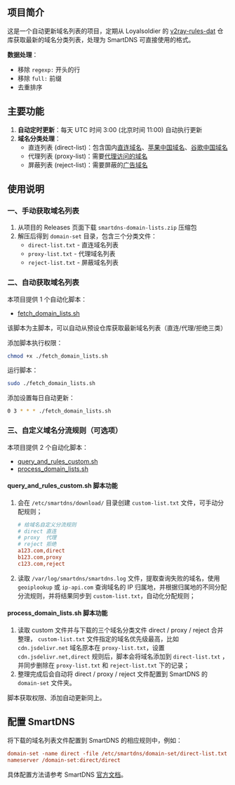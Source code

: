 ## 项目简介

这是一个自动更新域名列表的项目，定期从 Loyalsoldier 的 [v2ray-rules-dat](https://github.com/Loyalsoldier/v2ray-rules-dat) 仓库获取最新的域名分类列表，处理为 SmartDNS 可直接使用的格式。

**数据处理**：

- 移除 `regexp:` 开头的行
- 移除 `full:` 前缀
- 去重排序

## 主要功能

1. **自动定时更新**：每天 UTC 时间 3:00 (北京时间 11:00) 自动执行更新
3. **域名分类处理**：
   - 直连列表 (direct-list)：包含国内[直连域名](https://raw.githubusercontent.com/Loyalsoldier/v2ray-rules-dat/release/direct-list.txt)、[苹果中国域名](https://raw.githubusercontent.com/Loyalsoldier/v2ray-rules-dat/release/apple-cn.txt)、[谷歌中国域名](https://raw.githubusercontent.com/Loyalsoldier/v2ray-rules-dat/release/google-cn.txt)
   - 代理列表 (proxy-list)：需要[代理访问的域名](https://raw.githubusercontent.com/Loyalsoldier/v2ray-rules-dat/release/proxy-list.txt)
   - 屏蔽列表 (reject-list)：需要屏蔽的[广告域名](https://raw.githubusercontent.com/Loyalsoldier/v2ray-rules-dat/release/reject-list.txt)

## 使用说明

### 一、手动获取域名列表

1. 从项目的 Releases 页面下载 `smartdns-domain-lists.zip` 压缩包
2. 解压后得到 `domain-set` 目录，包含三个分类文件：
   - `direct-list.txt` - 直连域名列表
   - `proxy-list.txt` - 代理域名列表
   - `reject-list.txt` - 屏蔽域名列表

### 二、自动获取域名列表

本项目提供 1 个自动化脚本：

- [fetch_domain_lists.sh](https://github.com/nrjycyd/smartdns-domain-lists/blob/main/script-update/fetch_domain_lists.sh)

该脚本为主脚本，可以自动从预设仓库获取最新域名列表（直连/代理/拒绝三类）

添加脚本执行权限：

```bash
chmod +x ./fetch_domain_lists.sh
```

运行脚本：

```bash
sudo ./fetch_domain_lists.sh
```

添加设置每日自动更新：

```bash
0 3 * * * ./fetch_domain_lists.sh
```

### 三、自定义域名分流规则（可选项）

本项目提供 2 个自动化脚本：
- [query_and_rules_custom.sh](https://github.com/nrjycyd/smartdns-domain-lists/blob/main/script-update/query_and_rules_custom.sh)
- [process_domain_lists.sh](https://github.com/nrjycyd/smartdns-domain-lists/blob/main/script-update/process_domain_lists.sh)

#### query_and_rules_custom.sh 脚本功能

1. 会在 `/etc/smartdns/download/` 目录创建 `custom-list.txt` 文件，可手动分配规则；

    ```ini
    # 给域名自定义分流规则
    # direct 直连
    # proxy  代理
    # reject 拒绝
    a123.com,direct
    b123.com,proxy
    c123.com,reject
    ```

2. 读取 `/var/log/smartdns/smartdns.log` 文件，提取查询失败的域名，使用 `geoiplookup` 或 `ip-api.com` 查询域名的 IP 归属地，并根据归属地的不同分配分流规则，并将结果同步到 `custom-list.txt`，自动化分配规则；

#### process_domain_lists.sh 脚本功能

1. 读取 custom 文件并与下载的三个域名分类文件 direct / proxy / reject 合并整理， `custom-list.txt` 文件指定的域名优先级最高，比如 `cdn.jsdelivr.net` 域名原本在 `proxy-list.txt`，设置 `cdn.jsdelivr.net,direct` 规则后，脚本会将域名添加到 `direct-list.txt` ，并同步删除在 `proxy-list.txt` 和 `reject-list.txt` 下的记录；
2. 整理完成后会自动将 direct / proxy / reject 文件配置到 SmartDNS 的 `domain-set` 文件夹。

脚本获取权限、添加自动更新同上。

## 配置 SmartDNS

将下载的域名列表文件配置到 SmartDNS 的相应规则中，例如：

```ini
domain-set -name direct -file /etc/smartdns/domain-set/direct-list.txt
nameserver /domain-set:direct/direct
```

具体配置方法请参考 SmartDNS [官方文档](https://pymumu.github.io/smartdns/config/domain-set/)。
